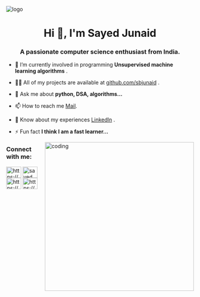 ![logo](https://github.com/sbjunaid/Mr_J/blob/main/Black%20Technology%20LinkedIn%20Banner.png)
<h1 align="center">Hi 👋, I'm Sayed Junaid</h1>
<h3 align="center">A passionate computer science enthusiast from India.</h3>

- 🌱 I’m currently involved in programming **Unsupervised machine learning algorithms** .

- 👨‍💻 All of my projects are available at [github.com/sbjunaid](github.com/sbjunaid) .

- 💬 Ask me about **python, DSA, algorithms...** 

- 📫 How to reach me [Mail](mailto:sbjunaid14@gmail.com).

- 📄 Know about my experiences [LinkedIn](https://www.linkedin.com/in/sayed-bakhtiar-junaid-10a18320a/) .

- ⚡ Fun fact **I think I am a fast learner...** 

<img align ="right" alt="coding" width="400" src="https://user-images.githubusercontent.com/55389276/140866485-8fb1c876-9a8f-4d6a-98dc-08c4981eaf70.gif">




<h3 align="left">Connect with me:</h3>
<p align="left">
<a href="https://dev.to/https://www.cloudskillsboost.google/public_profiles/e5fa6728-5726-43bc-ab18-48c93f7289dd" target="blank"><img align="center" src="https://raw.githubusercontent.com/rahuldkjain/github-profile-readme-generator/master/src/images/icons/Social/devto.svg" alt="https://www.cloudskillsboost.google/public_profiles/e5fa6728-5726-43bc-ab18-48c93f7289dd" height="30" width="40" /></a>
<a href="https://twitter.com/sayed___junaid" target="blank"><img align="center" src="https://raw.githubusercontent.com/rahuldkjain/github-profile-readme-generator/master/src/images/icons/Social/twitter.svg" alt="sayed___junaid" height="30" width="40" /></a>
<a href="https://linkedin.com/in/https://www.linkedin.com/in/sayed-bakhtiar-junaid-10a18320a/" target="blank"><img align="center" src="https://raw.githubusercontent.com/rahuldkjain/github-profile-readme-generator/master/src/images/icons/Social/linked-in-alt.svg" alt="https://www.linkedin.com/in/sayed-bakhtiar-junaid-10a18320a/" height="30" width="40" /></a>
<a href="https://www.codechef.com/users/https://www.codechef.com/users/sbjunaid14" target="blank"><img align="center" src="https://cdn.jsdelivr.net/npm/simple-icons@3.1.0/icons/codechef.svg" alt="https://www.codechef.com/users/sbjunaid14" height="30" width="40" /></a>
</p>
